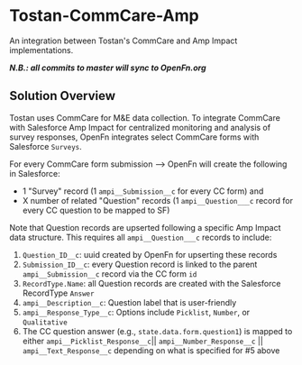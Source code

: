 # Tostan-CommCare-Amp
An integration between Tostan's CommCare and Amp Impact implementations.

***N.B.: all commits to master will sync to OpenFn.org***

## Solution Overview
Tostan uses CommCare for M&E data collection. To integrate CommCare with Salesforce Amp Impact for centralized monitoring and analysis of survey responses, OpenFn integrates select CommCare forms with Salesforce `Surveys`. 

For every CommCare form submission --> OpenFn will create the following in Salesforce: 
- 1 "Survey" record (1 `ampi__Submission__c` for every CC form) and 
- X number of related "Question" records (1 `ampi__Question___c` record for every CC question to be mapped to SF)

Note that Question records are upserted following a specific Amp Impact data structure. This requires all `ampi__Question___c` records to include: 
1. `Question_ID__c`: uuid created by OpenFn for upserting these records
2. `Submission_ID__c`: every Question record is linked to the parent `ampi__Submission__c` record via the CC form `id`
3. `RecordType.Name`: all Question records are created with the Salesforce RecordType `Answer`
4. `ampi__Description__c`: Question label that is user-friendly
5. `ampi__Response_Type__c`: Options include `Picklist`, `Number`, or `Qualitative`
6. The CC question answer (e.g., `state.data.form.question1`) is mapped to either `ampi__Picklist_Response__c`|| `ampi__Number_Response__c` || `ampi__Text_Response__c` depending on what is specified for #5 above

